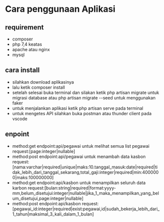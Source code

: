 # Cara penggunaan Aplikasi

## requirement

-   composer
-   php 7,4 keatas
-   apache atau nginx
-   mysql

## cara install

-   silahkan download aplikasinya
-   lalu ketik composer install
-   setelah selesai buka terminal dan silakan ketik php artisan migrate untuk migrasi database atau php artisan migrate --seed untuk menggunakan faker
-   untuk menjalankan aplikasi ketik php artisan serve pada terminal
-   untuk mengetes API silahkan buka postman atau thunder client pada vscode

## enpoint

-   method:get endpoint:api/pegawai untuk melihat semua list pegawai request:[page:integer|nullable]
-   method:post endpoint:api/pegawai untuk menambah data kasbon request: [nama:varchar|required|unique|maks:10.tanggal_masuk:date|required|tidak_lebih_dari_tanggal_sekarang,total_gaji:integer|required|min:4000000|maks:100000000]
-   method:get endpoint:api/kasbon untuk menampilkan seluruh data karbon request:[bulan:string|required|format:yyyy-mm,belum_disetujui:integer|nullable|jika_1_maka_menampilkan_yang_belum_disetujui,page:integer|nullable]
-   method:post endpoint:api/kasbon request:[pegawai_id:integer|required|exist:pegawai,id|sudah_bekerja_lebih_dari_1_tahun|maksimal_3_kali_dalam_1_bulan]
